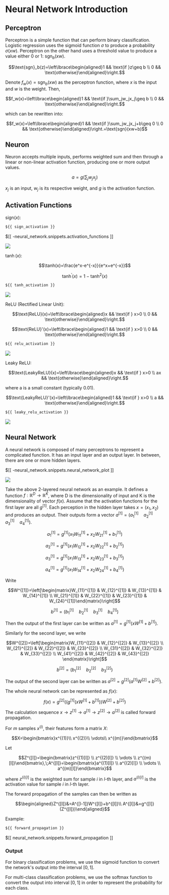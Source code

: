 # Neural Network Introduction

## Perceptron
Perceptron is a simple function that can perform binary classification. Logistic regression uses the sigmoid function $\sigma$ to produce a probability $\sigma(xw)$. Perceptron on the other hand uses a threshold value to produce a value either 0 or 1: $\text{sgn}_b(xw)$.

$$\text{sgn}_b(z)=\left\lbrace\begin{aligned}1 && \text{if }z\geq b \\
0 && \text{otherwise}\end{aligned}\right.$$

Denote $f_w(x)=\text{sgn}_b(xw)$ as the perceptron function, where $x$ is the input and $w$ is the weight. Then,

$$f_w(x)=\left\lbrace\begin{aligned}1 && \text{if }\sum_jw_jx_j\geq b \\
0 && \text{otherwise}\end{aligned}\right.$$

which can be rewritten into:

$$f_w(x)=\left\lbrace\begin{aligned}1 && \text{if }\sum_jw_jx_j+b\geq 0 \\
0 && \text{otherwise}\end{aligned}\right.=\text{sgn}(xw+b)$$

## Neuron
Neuron accepts multiple inputs, performs weighted sum and then through a linear or non-linear activation function, producing one or more output values.

$$a=g\left(\sum_jw_jx_j\right)$$

$x_j$ is an input, $w_j$ is its respective weight, and $g$ is the activation function.

## Activation Functions

$\text{sign}(x)$:

```python
${{ sign_activation }}
```

$[[ -neural_network.snippets.activation_functions ]]

![](../assets/sign_activation.png)

$\tanh(x)$:

$$\tanh(x)=\frac{e^x-e^{-x}}{e^x+e^{-x}}$$

$$\tanh^\prime(x)=1-\tanh^2(x)$$

```python
${{ tanh_activation }}
```

![](../assets/tanh_activation.png)

ReLU (Rectified Linear Unit):

$$\text{ReLU}(x)=\left\lbrace\begin{aligned}x && \text{if } x>0 \\
0 && \text{otherwise}\end{aligned}\right.$$

$$\text{ReLU}'(x)=\left\lbrace\begin{aligned}1 && \text{if } x>0 \\
0 && \text{otherwise}\end{aligned}\right.$$

```python
${{ relu_activation }}
```

![](../assets/relu_activation.png)

Leaky ReLU:

$$\text{LeakyReLU}(x)=\left\lbrace\begin{aligned}x && \text{if } x>0 \\
ax && \text{otherwise}\end{aligned}\right.$$

where a is a small constant (typically 0.01).

$$\text{LeakyReLU}'(x)=\left\lbrace\begin{aligned}1 && \text{if } x>0 \\
a && \text{otherwise}\end{aligned}\right.$$

```python
${{ leaky_relu_activation }}
```

![](../assets/leaky_relu_activation.png)

## Neural Network

A neural network is composed of many perceptrons to represent a complicated function. It has an input layer and an output layer. In between, there are one or more hidden layers.

$[[ -neural_network.snippets.neural_network_plot ]]

![](../assets/neural_network_networkx.png)

Take the above 2-layered neural network as an example. It defines a function $f: \mathbb{R}^D \rightarrow \mathbb{R}^K$, where D is the dimensionality of input and K is the dimensionality of vector $f(x)$. Assume that the activation functions for the first layer are all $g^{[1]}$. Each perception in the hidden layer takes $x=(x_1, x_2)$ and produces an output. Their outputs form a vector $a^{[1]}=(a_1^{[1]}\quad a_2^{[1]}\quad a_3^{[1]}\quad a_4^{[1]})$.

$$a_1^{[1]} = g^{[1]}(x_1W_{11}^{[1]} + x_2W_{21}^{[1]}+b_1^{[1]})$$

$$a_2^{[1]} = g^{[1]}(x_1W_{12}^{[1]} + x_2W_{22}^{[1]}+b_2^{[1]})$$

$$a_3^{[1]} = g^{[1]}(x_1W_{13}^{[1]} + x_2W_{23}^{[1]}+b_3^{[1]})$$

$$a_4^{[1]} = g^{[1]}(x_1W_{14}^{[1]} + x_2W_{24}^{[1]}+b_4^{[1]})$$

Write

$$W^{[1]}=\left[\begin{matrix}W_{11}^{[1]} & W_{12}^{[1]} & W_{13}^{[1]} & W_{14}^{[1]} \\
W_{21}^{[1]} & W_{22}^{[1]} & W_{23}^{[1]} & W_{24}^{[1]}\end{matrix}\right]$$

$$b^{[1]}=(b_1^{[1]}\quad b_2^{[1]}\quad b_3^{[1]}\quad b_4^{[1]})$$

Then the output of the first layer can be written as $a^{[1]}=g^{[1]}(xW^{[1]}+b^{[1]})$.

Similarly for the second layer, we write

$$W^{[2]}=\left[\begin{matrix}W_{11}^{[2]} & W_{12}^{[2]} & W_{13}^{[2]} \\
W_{21}^{[2]} & W_{22}^{[2]} & W_{23}^{[2]} \\
W_{31}^{[2]} & W_{32}^{[2]} & W_{33}^{[2]} \\
W_{41}^{[2]} & W_{42}^{[2]} & W_{43}^{[2]} \end{matrix}\right]$$

$$b^{[2]}=(b_1^{[2]}\quad b_2^{[2]}\quad b_3^{[2]})$$

The output of the second layer can be written as $a^{[2]}=g^{[2]}(a^{[1]}W^{[2]}+b^{[2]})$.

The whole neural network can be represented as $f(x)$:

$$f(x)=g^{[2]}\left(\left(g^{[1]}(xW^{[1]}+b^{[1]})\right)W^{[2]}+b^{[2]}\right)$$

The calculation sequence $x\rightarrow z^{[1]}\rightarrow a^{[1]}\rightarrow z^{[2]}\rightarrow a^{[2]}$ is called forward propagation.

For $m$ samples $x^{(i)}$, their features form a matrix $X$:

$$X=\begin{bmatrix}x^{(1)}\\
x^{(2)}\\
\vdots\\
x^{(m)}\end{bmatrix}$$

Let

$$Z^{[l]}=\begin{bmatrix}z^{(1)[l]} \\
z^{(2)[l]} \\
\vdots \\
z^{(m)[l]}\end{bmatrix},\;A^{[l]}=\begin{bmatrix}a^{(1)[l]} \\
a^{(2)[l]} \\
\vdots \\
a^{(m)[l]}\end{bmatrix}$$

where $z^{(i)[l]}$ is the weighted sum for sample $i$ in $l$-th layer, and $a^{(i)[l]}$ is the activation value for sample $i$ in $l$-th layer.

The forward propagation of the samples can then be written as

$$\begin{aligned}Z^{[l]}&=A^{[l-1]}W^{[l]}+b^{[l]}\\
A^{[l]}&=g^{[l]}(Z^{[l]})\end{aligned}$$

Example:

```python
${{ forward_propagation }}
```

$[[ neural_network.snippets.forward_propagation ]]

### Output

For binary classification problems, we use the sigmoid function to convert the network's output into the interval $[0, 1]$.

For multi-class classification problems, we use the softmax function to convert the output into interval $[0, 1]$ in order to represent the probability for each class.
